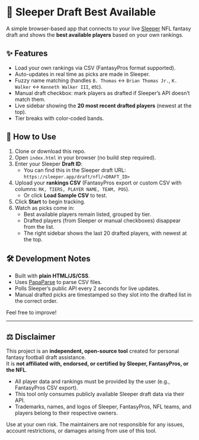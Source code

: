 # 🏈 Sleeper Draft Best Available

A simple browser-based app that connects to your live [Sleeper](https://sleeper.app) NFL fantasy draft and shows the **best available players** based on your own rankings.

## ✨ Features

- Load your own rankings via CSV (FantasyPros format supported).
- Auto-updates in real time as picks are made in Sleeper.
- Fuzzy name matching (handles `B. Thomas` ↔ `Brian Thomas Jr.`, `K. Walker` ↔ `Kenneth Walker III`, etc).
- Manual draft checkbox: mark players as drafted if Sleeper’s API doesn’t match them.
- Live sidebar showing the **20 most recent drafted players** (newest at the top).
- Tier breaks with color-coded bands.

## 🚀 How to Use

1. Clone or download this repo.
2. Open `index.html` in your browser (no build step required).
3. Enter your Sleeper **Draft ID**:
   - You can find this in the Sleeper draft URL:  
     `https://sleeper.app/draft/nfl/<DRAFT_ID>`
4. Upload your **rankings CSV** (FantasyPros export or custom CSV with columns: `RK, TIERS, PLAYER NAME, TEAM, POS`).
   - Or click **Load Sample CSV** to test.
5. Click **Start** to begin tracking.
6. Watch as picks come in:
   - Best available players remain listed, grouped by tier.
   - Drafted players (from Sleeper or manual checkboxes) disappear from the list.
   - The right sidebar shows the last 20 drafted players, with newest at the top.

## 🛠 Development Notes

- Built with **plain HTML/JS/CSS**.
- Uses [PapaParse](https://www.papaparse.com/) to parse CSV files.
- Polls Sleeper’s public API every 2 seconds for live updates.
- Manual drafted picks are timestamped so they slot into the drafted list in the correct order.

Feel free to improve!

---

## ⚖️ Disclaimer

This project is an **independent, open-source tool** created for personal fantasy football draft assistance.  
It is **not affiliated with, endorsed, or certified by Sleeper, FantasyPros, or the NFL**.  

- All player data and rankings must be provided by the user (e.g., FantasyPros CSV export).  
- This tool only consumes publicly available Sleeper draft data via their API.  
- Trademarks, names, and logos of Sleeper, FantasyPros, NFL teams, and players belong to their respective owners.  

Use at your own risk. The maintainers are not responsible for any issues, account restrictions, or damages arising from use of this tool.

